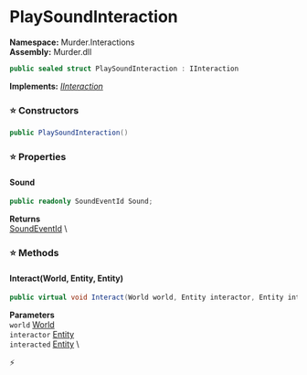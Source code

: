 # PlaySoundInteraction

**Namespace:** Murder.Interactions \
**Assembly:** Murder.dll

```csharp
public sealed struct PlaySoundInteraction : IInteraction
```

**Implements:** _[IInteraction](../..//Bang/Interactions/IInteraction.html)_

### ⭐ Constructors
```csharp
public PlaySoundInteraction()
```

### ⭐ Properties
#### Sound
```csharp
public readonly SoundEventId Sound;
```

**Returns** \
[SoundEventId](../..//Murder/Core/Sounds/SoundEventId.html) \
### ⭐ Methods
#### Interact(World, Entity, Entity)
```csharp
public virtual void Interact(World world, Entity interactor, Entity interacted)
```

**Parameters** \
`world` [World](../..//Bang/World.html) \
`interactor` [Entity](../..//Bang/Entities/Entity.html) \
`interacted` [Entity](../..//Bang/Entities/Entity.html) \



⚡